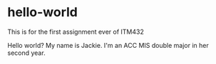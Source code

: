 # hello-world
This is for the first assignment ever of ITM432

Hello world?
My name is Jackie. I'm an ACC MIS double major in her second year. 
